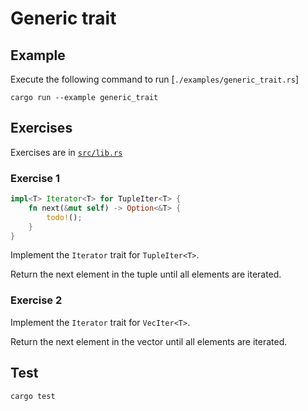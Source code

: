 # Generic trait

## Example

Execute the following command to run [`./examples/generic_trait.rs`]

```shell
cargo run --example generic_trait
```

## Exercises

Exercises are in [`src/lib.rs`](./src/lib.rs)

### Exercise 1

```rust
impl<T> Iterator<T> for TupleIter<T> {
    fn next(&mut self) -> Option<&T> {
        todo!();
    }
}
```

Implement the `Iterator` trait for `TupleIter<T>`.

Return the next element in the tuple until all elements are iterated.

### Exercise 2

Implement the `Iterator` trait for `VecIter<T>`.

Return the next element in the vector until all elements are iterated.

## Test

```shell
cargo test
```

